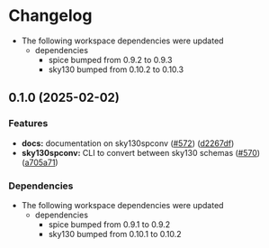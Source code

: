 # Changelog

* The following workspace dependencies were updated
  * dependencies
    * spice bumped from 0.9.2 to 0.9.3
    * sky130 bumped from 0.10.2 to 0.10.3

## 0.1.0 (2025-02-02)


### Features

* **docs:** documentation on sky130spconv ([#572](https://github.com/ucb-substrate/substrate2/issues/572)) ([d2267df](https://github.com/ucb-substrate/substrate2/commit/d2267dfb72106391a51ac868a1ec4ad6a7f927ac))
* **sky130spconv:** CLI to convert between sky130 schemas ([#570](https://github.com/ucb-substrate/substrate2/issues/570)) ([a705a71](https://github.com/ucb-substrate/substrate2/commit/a705a71238d61794dd5c322b3b55594d4719886b))


### Dependencies

* The following workspace dependencies were updated
  * dependencies
    * spice bumped from 0.9.1 to 0.9.2
    * sky130 bumped from 0.10.1 to 0.10.2
